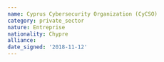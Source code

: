 ```yaml
---
name: Cyprus Cybersecurity Organization (CyCSO)
category: private_sector
nature: Entreprise
nationality: Chypre
alliance: 
date_signed: '2018-11-12'
---
```

    